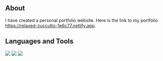 ## About
I have created a personal portfolio website. Here is the link to my portfolio https://relaxed-zuccutto-1e6c77.netlify.app.

## Languages and Tools
<p align="left">
<img src="https://img.icons8.com/color/48/000000/html-5.png"/>
<img src="https://img.icons8.com/color/48/000000/css3.png"/>
<img src="![image](https://github.com/user-attachments/assets/19f9a3d2-61c2-461a-981b-14fd6b167909)"/>
</p>

